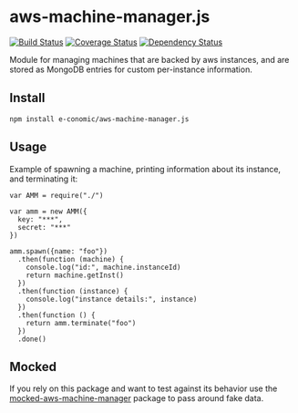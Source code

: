 # aws-machine-manager.js
[![Build Status](https://travis-ci.org/e-conomic/aws-machine-manager.js.svg?branch=master)](https://travis-ci.org/e-conomic/aws-machine-manager.js)
[![Coverage Status](https://coveralls.io/repos/github/e-conomic/aws-machine-manager.js/badge.svg?branch=master)](https://coveralls.io/github/e-conomic/aws-machine-manager.js?branch=master)
[![Dependency Status](https://david-dm.org/e-conomic/aws-machine-manager.js.svg)](https://david-dm.org/e-conomic/aws-machine-manager.js)

Module for managing machines that are backed by aws instances,
and are stored as MongoDB entries for custom per-instance information.

## Install
    npm install e-conomic/aws-machine-manager.js

## Usage
Example of spawning a machine,
printing information about its instance,
and terminating it:

    var AMM = require("./")

    var amm = new AMM({
      key: "***",
      secret: "***"
    })

    amm.spawn({name: "foo"})
      .then(function (machine) {
        console.log("id:", machine.instanceId)
        return machine.getInst()
      })
      .then(function (instance) {
        console.log("instance details:", instance)
      })
      .then(function () {
        return amm.terminate("foo")
      })
      .done()

## Mocked
If you rely on this package and want to test against its behavior
use the [mocked-aws-machine-manager](https://github.com/e-conomic/mocked-aws-machine-manager.js) package
to pass around fake data.
